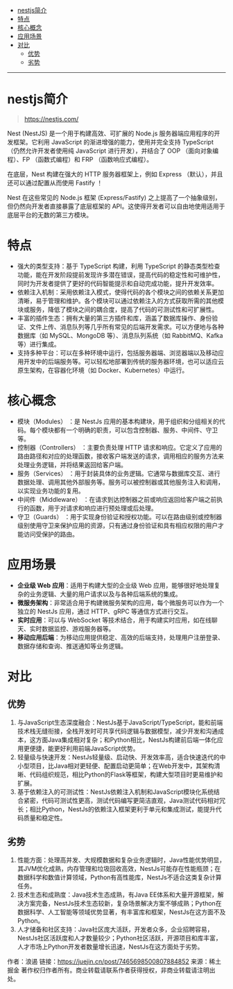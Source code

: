 - [nestjs简介](#nestjs简介)
- [特点](#特点)
- [核心概念](#核心概念)
- [应用场景](#应用场景)
- [对比](#对比)
  - [优势](#优势)
  - [劣势](#劣势)


---
# nestjs简介

> https://nestjs.com/

Nest (NestJS) 是一个用于构建高效、可扩展的 Node.js 服务器端应用程序的开发框架。它利用 JavaScript 的渐进增强的能力，使用并完全支持 TypeScript （仍然允许开发者使用纯 JavaScript 进行开发），并结合了 OOP （面向对象编程）、FP （函数式编程）和 FRP （函数响应式编程）。

在底层，Nest 构建在强大的 HTTP 服务器框架上，例如 Express （默认），并且还可以通过配置从而使用 Fastify ！

Nest 在这些常见的 Node.js 框架 (Express/Fastify) 之上提高了一个抽象级别，但仍然向开发者直接暴露了底层框架的 API。这使得开发者可以自由地使用适用于底层平台的无数的第三方模块。

# 特点

- 强大的类型支持：基于 TypeScript 构建，利用 TypeScript 的静态类型检查功能，能在开发阶段提前发现许多潜在错误，提高代码的稳定性和可维护性，同时为开发者提供了更好的代码智能提示和自动完成功能，提升开发效率。
- 依赖注入机制：采用依赖注入模式，使得代码的各个模块之间的依赖关系更加清晰，易于管理和维护。各个模块可以通过依赖注入的方式获取所需的其他模块或服务，降低了模块之间的耦合度，提高了代码的可测试性和可扩展性。
- 丰富的插件生态：拥有大量的第三方插件和库，涵盖了数据库操作、身份验证、文件上传、消息队列等几乎所有常见的后端开发需求。可以方便地与各种数据库（如 MySQL、MongoDB 等）、消息队列系统（如 RabbitMQ、Kafka 等）进行集成。
- 支持多种平台：可以在多种环境中运行，包括服务器端、浏览器端以及移动应用开发中的后端服务等。可以轻松地部署到传统的服务器环境，也可以适应云原生架构，在容器化环境（如 Docker、Kubernetes）中运行。

# 核心概念

- 模块（Modules） ：是 NestJs 应用的基本构建块，用于组织和分组相关的代码。每个模块都有一个明确的职责，可以包含控制器、服务、中间件、守卫等。
- 控制器（Controllers） ：主要负责处理 HTTP 请求和响应。它定义了应用的路由路径和对应的处理函数，接收客户端发送的请求，调用相应的服务方法来处理业务逻辑，并将结果返回给客户端。
- 服务（Services） ：用于封装具体的业务逻辑。它通常与数据库交互、进行数据处理、调用其他外部服务等。服务可以被控制器或其他服务注入和调用，以实现业务功能的复用。
- 中间件（Middleware） ：在请求到达控制器之前或响应返回给客户端之前执行的函数，用于对请求和响应进行预处理或后处理。
- 守卫（Guards） ：用于实现身份验证和授权功能。可以在路由级别或控制器级别使用守卫来保护应用的资源，只有通过身份验证和具有相应权限的用户才能访问受保护的路由。

# 应用场景

- **企业级 Web 应用**：适用于构建大型的企业级 Web 应用，能够很好地处理复杂的业务逻辑、大量的用户请求以及与各种后端系统的集成。
- **微服务架构**：非常适合用于构建微服务架构的应用，每个微服务可以作为一个独立的 NestJs 应用，通过 HTTP、gRPC 等通信方式进行交互。
- **实时应用**：可以与 WebSocket 等技术结合，用于构建实时应用，如在线聊天、实时数据监控、游戏服务器等。
- **移动应用后端**：为移动应用提供稳定、高效的后端支持，处理用户注册登录、数据存储和查询、推送通知等业务逻辑。

# 对比
## 优势

1. 与JavaScript生态深度融合：NestJs基于JavaScript/TypeScript，能和前端技术栈无缝衔接，全栈开发时可共享代码逻辑与数据模型，减少开发和沟通成本，这方面Java集成相对复杂；和Python相比，NestJs构建前后端一体化应用更便捷，能更好利用前端JavaScript优势。
2. 轻量级与快速开发：NestJs轻量级、启动快、开发效率高，适合快速迭代的中小型项目，比Java相对更轻便、配置启动更简单；在Web开发中，其架构清晰、代码组织规范，相比Python的Flask等框架，构建大型项目时更易维护和扩展。
3. 基于依赖注入的可测试性：NestJs依赖注入机制和JavaScript模块化系统结合紧密，代码可测试性更高，测试代码编写更简洁直观，Java测试代码相对冗长；相比Python，NestJs的依赖注入框架更利于单元和集成测试，能提升代码质量和稳定性。

## 劣势

1. 性能方面：处理高并发、大规模数据和复杂业务逻辑时，Java性能优势明显，其JVM优化成熟，内存管理和垃圾回收高效，NestJs可能存在性能瓶颈；在数据科学和数值计算领域，Python有高性能库，NestJs不适合这类复杂计算任务。
2. 技术生态和成熟度：Java技术生态成熟，有Java EE体系和大量开源框架，解决方案完备，NestJs技术生态较新，复杂场景解决方案不够成熟；Python在数据科学、人工智能等领域优势显著，有丰富库和框架，NestJs在这方面不及Python。
3. 人才储备和社区支持：Java社区庞大活跃，开发者众多，企业招聘容易，NestJs社区活跃度和人才数量较少；Python社区活跃，开源项目和库丰富，人才市场上Python开发者数量增长迅速，NestJs在这方面处于劣势。


作者：浪遏
链接：https://juejin.cn/post/7465698500807884852
来源：稀土掘金
著作权归作者所有。商业转载请联系作者获得授权，非商业转载请注明出处。